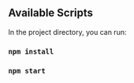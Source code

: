 ## Available Scripts

In the project directory, you can run:


### `npm install`

### `npm start`


